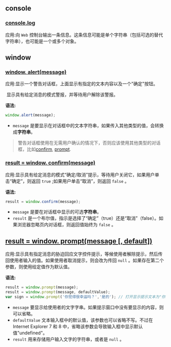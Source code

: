 ## console

### [console.log](https://developer.mozilla.org/zh-CN/docs/Web/API/Console/log)

应用:向 `Web` 控制台输出一条信息。这条信息可能是单个字符串（包括可选的替代字符串），也可能是一个或多个对象。

## window

### [window. alert(message)](https://developer.mozilla.org/zh-CN/docs/Web/API/Window/alert)

应用:显示一个警告对话框，上面显示有指定的文本内容以及一个"确定"按钮。

​		 显示具有给定消息的模式警报，并等待用户解除该警报。

**语法:**

```javascript
window.alert(message);
```

- `message` 是要显示在对话框中的文本字符串，如果传入其他类型的值，会转换成**字符串**。

> 警告对话框使用在无需用户确认的情况下，否则应该使用其他类型的对话框，比如[confirm](https://developer.mozilla.org/zh-CN/docs/DOM/window.confirm), [prompt](https://developer.mozilla.org/zh-CN/docs/Web/API/Window/prompt).

### [result = window. confirm(message)](https://developer.mozilla.org/zh-CN/docs/Web/API/Window/confirm)

应用:显示具有给定消息的模式“确定/取消”提示，等待用户关闭它，如果用户单击“确定”，则返回 `true` ;如果用户单击“取消”，则返回 `false` 。

**语法:**

```javascript
result = window.confirm(message);
```

- `message` 是要在对话框中显示的可选**字符串**。
- `result` 是一个布尔值，指示是选择了“确定”（true）还是“取消”（false）。如果浏览器忽略页内对话框，则返回值始终为 `false` 。

## [result = window. prompt(message [, default])](https://developer.mozilla.org/zh-CN/docs/Web/API/Window/prompt)

应用:显示具有指定消息的胁迫回应文字控件提示，等候使用者解除提示，然后传回使用者输入的值。如果使用者取消提示，则会改为传回 `null` 。如果存在第二个参数，则使用给定值作为默认值。

**语法:**

```javascript
result = window.prompt(message);
result = window.prompt(message, defaultValue);
var sign = window.prompt('你觉得很幸运吗？','是的'); // 打开显示提示文本为"你觉得很幸运吗？"并且输入框默认值为"是的"的提示窗口
```

- `message` 要显示给使用者的文字字串。如果提示窗口中没有要显示的内容，则可以省略。 
- `defaultValue` 文本输入框中的默认值，该参数也可以省略不写。不过在 Internet Explorer 7 和 8 中，省略该参数会导致输入框中显示默认值"undefined"。
- `result` 用来存储用户输入文字的字符串，或者是 `null` 。
